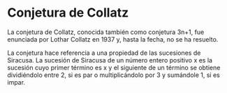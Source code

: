 # Conjetura de Collatz

La conjetura de Collatz, conocida también como conjetura 3n+1, fue enunciada por Lothar Collatz en 1937 y, hasta la fecha, no se ha resuelto.

La conjetura hace referencia a una propiedad de las sucesiones de Siracusa. La sucesión de Siracusa de un número entero positivo x es la sucesión cuyo primer término es x y el siguiente de un término se obtiene dividiéndolo entre 2, si es par o multiplicándolo por 3 y sumándole 1, si es impar.
